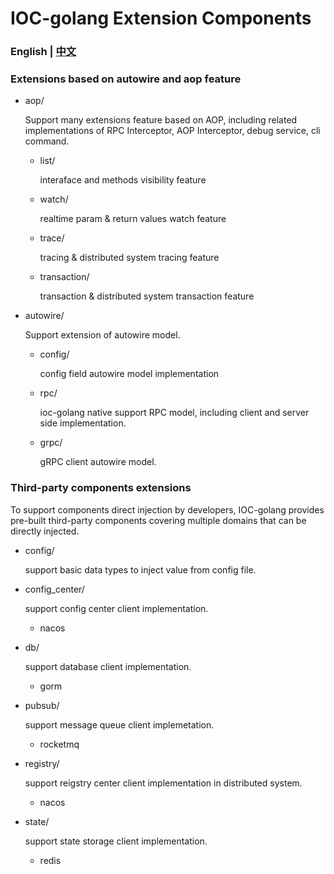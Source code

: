 # IOC-golang Extension Components

### English | [中文](./README.md)

### Extensions based on autowire and aop feature

- aop/
  
  Support many extensions feature based on AOP, including related implementations of RPC Interceptor, AOP Interceptor, debug service, cli command.  
  
  - list/
  
    interaface and methods visibility feature
  
  - watch/
  
    realtime param & return values watch feature
  
  - trace/
  
    tracing & distributed system tracing feature
  
  - transaction/
  
    transaction & distributed system transaction feature
  
- autowire/
  
  Support extension of autowire model.
  
  - config/
  
    config field autowire model implementation
  
  - rpc/
  
    ioc-golang native support RPC model, including client and server side implementation.
  
  - grpc/
  
    gRPC client autowire model.

### Third-party components extensions

To support components direct injection by developers, IOC-golang provides pre-built third-party components covering multiple domains that can be directly injected.

- config/

  support basic data types to inject value from config file.

- config_center/

  support config center client implementation.

  - nacos

- db/

  support database client implementation.

  - gorm

- pubsub/

  support message queue client implemetation.

  - rocketmq

- registry/

  support reigstry center client implementation in distributed system.

  - nacos

- state/

  support state storage client implementation.

  - redis

    